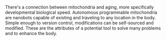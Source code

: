 There's a connection between mitochondria and aging, more specifically developmental biological speed. Autonomous programmable mitochondria are nanobots capable of existing and traveling to any location in the body. Simple enough to version control, modifications can be self-sourced and modified. These are the attributes of a potential tool to solve many problems and to enhance the body.